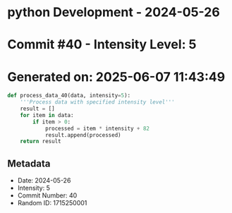 ﻿# python Development - 2024-05-26
# Commit #40 - Intensity Level: 5
# Generated on: 2025-06-07 11:43:49
```python
def process_data_40(data, intensity=5):
    '''Process data with specified intensity level'''
    result = []
    for item in data:
        if item > 0:
            processed = item * intensity + 82
            result.append(processed)
    return result
```
## Metadata
- Date: 2024-05-26
- Intensity: 5
- Commit Number: 40
- Random ID: 1715250001
